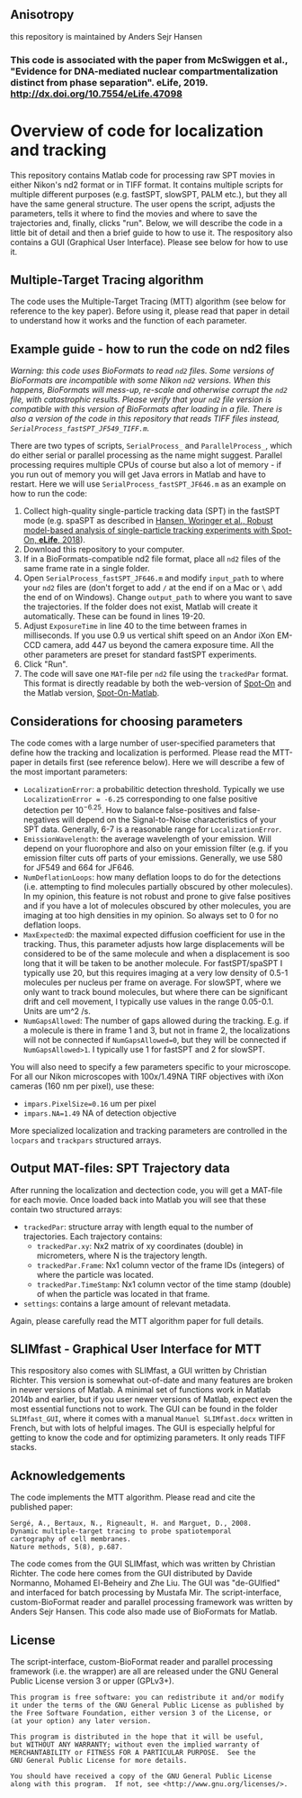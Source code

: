 Anisotropy
--------------------------
this repository is maintained by Anders Sejr Hansen

### This code is associated with the paper from McSwiggen et al., "Evidence for DNA-mediated nuclear compartmentalization distinct from phase separation". eLife, 2019. http://dx.doi.org/10.7554/eLife.47098


# Overview of code for localization and tracking
This repository contains Matlab code for processing raw SPT movies in
either Nikon's nd2 format or in TIFF format. It contains multiple
scripts for multiple different purposes (e.g. fastSPT, slowSPT, PALM
etc.), but they all have the same general structure. The user opens
the script, adjusts the parameters, tells it where to find the movies
and where to save the trajectories and, finally, clicks "run". Below,
we will describe the code in a little bit of detail and then a brief
guide to how to use it.
The respository also contains a GUI (Graphical User Interface). Please
see below for how to use it. 

## Multiple-Target Tracing algorithm
The code uses the Multiple-Target Tracing (MTT) algorithm (see below
for reference to the key paper). Before using it, please read that
paper in detail to understand how it works and the function of each
parameter.

## Example guide - how to run the code on nd2 files
*Warning: this code uses BioFormats to read `nd2` files. Some versions
of BioFormats are incompatible with some Nikon `nd2` versions. When
this happens, BioFormats will mess-up, re-scale and otherwise corrupt
the `nd2` file, with catastrophic results. Please verify that your
`nd2` file version is compatible with this version of BioFormats after
loading in a file. There is also a version of the code in this
repository that reads TIFF files instead,
`SerialProcess_fastSPT_JF549_TIFF.m`.*

There are two types of scripts, `SerialProcess_` and
`ParallelProcess_`, which do either serial or parallel processing as
the name might suggest. Parallel processing requires multiple CPUs of
course but also a lot of memory - if you run out of memory you will
get Java errors in Matlab and have to restart. Here we will use
`SerialProcess_fastSPT_JF646.m` as an example on how to run the code:

1. Collect high-quality single-particle tracking data (SPT) in the
   fastSPT mode (e.g. spaSPT as described in [Hansen, Woringer et al.,
   Robust model-based analysis of single-particle tracking experiments
   with Spot-On, **eLife**, 2018](https://elifesciences.org/articles/33125)).
2. Download this repository to your computer. 
3. If in a BioFormats-compatible nd2 file format, place all `nd2`
files of the same frame rate in a single folder.
4. Open `SerialProcess_fastSPT_JF646.m` and modify `input_path` to
   where your `nd2` files are (don't forget to add `/` at the end if
   on a Mac or `\` add the end of on Windows). Change `output_path` to
   where you want to save the trajectories. If the folder does not
   exist, Matlab will create it automatically. These can be found in
   lines 19-20.
5. Adjust `ExposureTime` in line 40 to the time between frames in
   milliseconds. If you use 0.9 us vertical shift speed on an Andor
   iXon EM-CCD camera, add 447 us beyond the camera exposure time. All
   the other parameters are preset for standard fastSPT experiments. 
6. Click "Run".
7. The code will save one `MAT`-file per `nd2` file using the
`trackedPar` format. This format is directly readable by both the
web-version of [Spot-On](https://spoton.berkeley.edu) and the Matlab
version,  [Spot-On-Matlab](https://gitlab.com/tjian-darzacq-lab/spot-on-matlab). 

## Considerations for choosing parameters 
The code comes with a large number of user-specified parameters that
define how the tracking and localization is performed. Please read the
MTT-paper in details first (see reference below). Here we will
describe a few of the most important parameters:

* `LocalizationError`: a probabilitic detection threshold. Typically
  we use `LocalizationError = -6.25` corresponding to one false
  positive detection per $`10^{-6.25}`$. How to balance
  false-positives and false-negatives will depend on the
  Signal-to-Noise characteristics of your SPT data. Generally, 6-7 is
  a reasonable range for `LocalizationError`.
* `EmissionWavelength`: the average wavelength of your emission. Will depend
  on your fluorophore and also on your emission filter (e.g. if you
  emission filter cuts off parts of your emissions. Generally, we use
  580 for JF549 and 664 for JF646.
* `NumDeflationLoops`: how many deflation loops to do for the
  detections (i.e. attempting to find molecules partially obscured by
  other molecules). In my opinion, this feature is not robust and
  prone to give false positives and if you have a lot of molecules
  obscured by other molecules, you are imaging at too high densities
  in my opinion. So always set to 0 for no deflation loops.
* `MaxExpectedD`: the maximal expected diffusion coefficient for use
  in the tracking. Thus, this parameter adjusts how large displacements will
  be considered to be of the same molecule and when a displacement is
  soo long that it will be taken to be another molecule. For
  fastSPT/spaSPT I typically use 20, but this requires imaging at a
  very low density of 0.5-1 molecules per nucleus per frame on
  average. For slowSPT, where we only want to track bound molecules,
  but where there can be significant drift and cell movement, I
  typically use values in the range 0.05-0.1. Units are um^2 /s.
* `NumGapsAllowed`: The number of gaps allowed during the
  tracking. E.g. if a molecule is there in frame 1 and 3, but not in
  frame 2, the localizations will not be connected if
  `NumGapsAllowed=0`, but they will be connected if
  `NumGapsAllowed>1`. I typically use 1 for fastSPT and 2 for
  slowSPT. 

You will also need to specify a few parameters specific to your
microscope. For all our Nikon microscopes with 100x/1.49NA TIRF
objectives with iXon cameras (160 nm per pixel), use these:
* `impars.PixelSize=0.16`  um per pixel
* `impars.NA=1.49` NA of detection objective

More specialized localization and tracking parameters are controlled
in the `locpars` and `trackpars` structured arrays.

## Output MAT-files: SPT Trajectory data
After running the localization and dectection code, you will get a
MAT-file for each movie. Once loaded back into Matlab you will see
that these contain two structured arrays:
* `trackedPar`: structure array with length equal to the number of
trajectories. Each trajectory contains:
	* `trackedPar.xy`: Nx2 matrix of xy coordinates (double) in micrometers,
    where N is the trajectory length.
	* `trackedPar.Frame`: Nx1 column vector of the frame IDs (integers)
    of where the particle was located.
	* `trackedPar.TimeStamp`: Nx1 column vector of the time stamp (double)
    of when the particle was located in that frame.
* `settings`: contains a large amount of relevant metadata. 

Again, please carefully read the MTT algorithm paper for full
details.

## SLIMfast - Graphical User Interface for MTT
This respository also comes with SLIMfast, a GUI written by Christian
Richter. This version is somewhat out-of-date and many features are
broken in newer versions of Matlab. A minimal set of functions work in
Matlab 2014b and earlier, but if you user newer versions of Matlab,
expect even the most essential functions not to work. The GUI can be
found in the folder `SLIMfast_GUI`, where it comes with a manual
`Manuel SLIMfast.docx` written in French, but with lots of helpful
images. The GUI is especially helpful for getting to know the code and
for optimizing parameters. It only reads TIFF stacks. 

## Acknowledgements
The code implements the MTT algorithm. Please read and cite the
published paper:

	Sergé, A., Bertaux, N., Rigneault, H. and Marguet, D., 2008.
	Dynamic multiple-target tracing to probe spatiotemporal
	cartography of cell membranes.
	Nature methods, 5(8), p.687.

The code comes from the GUI SLIMfast, which was written by Christian
Richter. The code here comes from the GUI distributed by Davide
Normanno, Mohamed El-Beheiry and Zhe Liu. The GUI was "de-GUIfied" and
interfaced for batch processing by Mustafa Mir. The script-interface,
custom-BioFormat reader and parallel processing framework was written
by Anders Sejr Hansen. This code also made use of BioFormats for
Matlab. 

## License
The script-interface, custom-BioFormat reader and parallel processing
framework (i.e. the wrapper) are all are released under the GNU General Public License version 3 or upper (GPLv3+).

    This program is free software: you can redistribute it and/or modify
    it under the terms of the GNU General Public License as published by
    the Free Software Foundation, either version 3 of the License, or
    (at your option) any later version.

    This program is distributed in the hope that it will be useful,
    but WITHOUT ANY WARRANTY; without even the implied warranty of
    MERCHANTABILITY or FITNESS FOR A PARTICULAR PURPOSE.  See the
    GNU General Public License for more details.

    You should have received a copy of the GNU General Public License
    along with this program.  If not, see <http://www.gnu.org/licenses/>.
